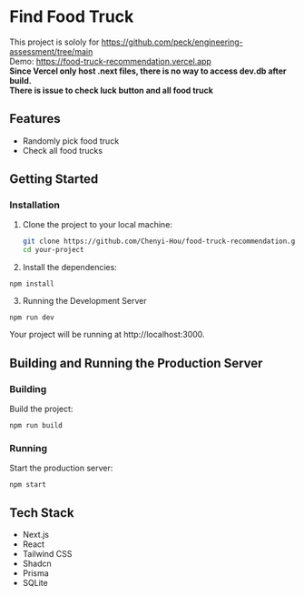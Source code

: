 # Find Food Truck

This project is sololy for https://github.com/peck/engineering-assessment/tree/main <br>
Demo: https://food-truck-recommendation.vercel.app <br>
**Since Vercel only host .next files, there is no way to access dev.db after build.** <br>
**There is issue to check luck button and all food truck**

## Features

- Randomly pick food truck
- Check all food trucks

## Getting Started

### Installation

1. Clone the project to your local machine:

   ```sh
   git clone https://github.com/Chenyi-Hou/food-truck-recommendation.git
   cd your-project
   ```

2. Install the dependencies:

```
npm install
```

3. Running the Development Server <br>

```
npm run dev
```

Your project will be running at http://localhost:3000.

## Building and Running the Production Server

### Building

Build the project:

```
npm run build
```

### Running

Start the production server:

```
npm start
```

## Tech Stack

- Next.js
- React
- Tailwind CSS
- Shadcn
- Prisma
- SQLite
